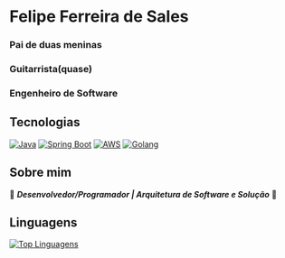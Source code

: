 # Felipe Ferreira de Sales

### Pai de duas meninas
### Guitarrista(quase)
### Engenheiro de Software

## Tecnologias
[![Java](https://img.shields.io/badge/-Java-red?style=flat-square&logo=java&logoColor=white)](https://github.com/ffsales)
[![Spring Boot](https://img.shields.io/badge/-Spring%20Boot-green?style=flat-square&logo=spring-boot&logoColor=white)](https://github.com/ffsales)
[![AWS](https://img.shields.io/badge/-AWS-orange?style=flat-square&logo=amazon-aws&logoColor=white)](https://github.com/ffsales)
[![Golang](https://img.shields.io/badge/Go-00ADD8?style=flat-square&logo=go&logoColor=white)](https://github.com/ffsales)

## Sobre mim
🚀 ***Desenvolvedor/Programador | Arquitetura de Software e Solução*** 🚀

## Linguagens
[![Top Linguagens](https://github-readme-stats.vercel.app/api/top-langs/?username=ffsales&layout=compact)](https://github.com/ffsales?tab=repositories)

<!--
**ffsales/ffsales** is a ✨ _special_ ✨ repository because its `README.md` (this file) appears on your GitHub profile.

Here are some ideas to get you started:

- 🔭 I’m currently working on ...
- 🌱 I’m currently learning ...
- 👯 I’m looking to collaborate on ...
- 🤔 I’m looking for help with ...
- 💬 Ask me about ...
- 📫 How to reach me: ...
- 😄 Pronouns: ...
- ⚡ Fun fact: ...
-->
